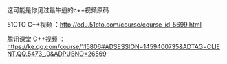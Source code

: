 
这可能是你见过最牛逼的c++视频原码

51CTO   C++视频 ：http://edu.51cto.com/course/course_id-5699.html

腾讯课堂 C++视频 ：https://ke.qq.com/course/115806#ADSESSION=1459400735&ADTAG=CLIENT.QQ.5473_.0&ADPUBNO=26569


